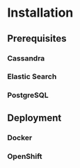 # Installation

## Prerequisites

### Cassandra

### Elastic Search

### PostgreSQL

## Deployment

### Docker

### OpenShift